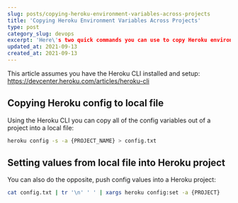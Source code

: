 ```yaml
---
slug: posts/copying-heroku-environment-variables-across-projects
title: 'Copying Heroku Environment Variables Across Projects'
type: post
category_slug: devops
excerpt: 'Here\'s two quick commands you can use to copy Heroku environment variables across projects using the Heroku CLI.'
updated_at: 2021-09-13
created_at: 2021-09-13
---
```


This article assumes you have the Heroku CLI installed and setup: https://devcenter.heroku.com/articles/heroku-cli

## Copying Heroku config to local file

Using the Heroku CLI you can copy all of the config variables out of a project into a local file:

```bash
heroku config -s -a {PROJECT_NAME} > config.txt
```

## Setting values from local file into Heroku project

You can also do the opposite, push config values into a Heroku project:

```bash
cat config.txt | tr '\n' ' ' | xargs heroku config:set -a {PROJECT}
```